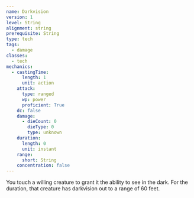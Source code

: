 ```yaml
---
name: Darkvision
version: 1
level: String
alignment: string
prerequisite: String
type: tech
tags:
  - damage
classes:
  - tech
mechanics:
  - castingTime:
      length: 1
      unit: action
    attack:
      type: ranged
      wp: power
      proficient: True
    dc: false
    damage:
      - dieCount: 0
        dieType: 0
        type: unknown
    duration:
      length: 0
      unit: instant
    range:
      short: String
    concentration: false
---
```

You touch a willing creature to grant it the ability to see in the dark. For the duration, that creature has darkvision out to a range of 60 feet.
    